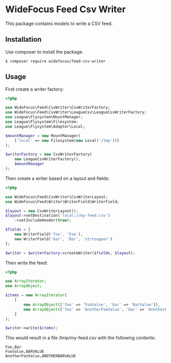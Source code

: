 # WideFocus Feed Csv Writer

This package contains models to write a CSV feed.

## Installation

Use composer to install the package.

```shell
$ composer require widefocus/feed-csv-writer
```

## Usage

First create a writer factory:

```php
<?php

use WideFocus\Feed\CsvWriter\CsvWriterFactory;
use WideFocus\Feed\CsvWriter\LeagueCsv\LeagueCsvWriterFactory;
use League\Flysystem\MountManager;
use League\Flysystem\Filesystem;
use League\Flysystem\Adapter\Local;

$mountManager = new MountManager(
    ['local' => new Filesystem(new Local('/tmp'))]
);

$writerFactory = new CsvWriterFactory(
    new LeagueCsvWriterFactory(),
    $mountManager
);
````

Then create a writer based on a layout and fields:

```php
<?php

use WideFocus\Feed\CsvWriter\CsvWriterLayout;
use WideFocus\Feed\Writer\WriterField\WriterField;

$layout = new CsvWriterLayout();
$layout->setDestination('local://my-feed.csv')
    ->setIncludeHeader(true);

$fields = [
    new WriterField('foo', 'Foo'),
    new WriterField('bar', 'Bar', 'strtoupper')
];

$writer = $writerFactory->createWriter($fields, $layout);
```

Then write the feed:

```php
<?php

use ArrayIterator;
use ArrayObject;

$items = new ArrayIterator(
    [
        new ArrayObject(['foo' => 'FooValue', 'bar' => 'BarValue']),
        new ArrayObject(['foo' => 'AnotherFooValue', 'bar' => 'AnotherBarValue'])
    ]
);

$writer->write($items);
```

This would result in a file /tmp/my-feed.csv with the following contents:

```text
Foo,Bar
FooValue,BARVALUE
AnotherFooValue,ANOTHERBARVALUE
```